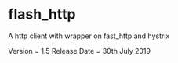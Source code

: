 # flash_http
A http client with wrapper on fast_http and hystrix

Version = 1.5
Release Date = 30th July 2019
